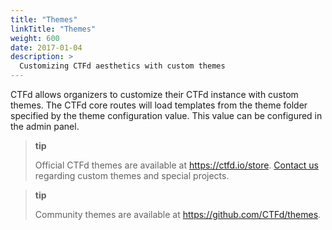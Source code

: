 ```yaml
---
title: "Themes"
linkTitle: "Themes"
weight: 600
date: 2017-01-04
description: >
  Customizing CTFd aesthetics with custom themes
---
```


CTFd allows organizers to customize their CTFd instance with custom
themes. The CTFd core routes will load templates from the theme folder
specified by the theme configuration value. This value can be configured
in the admin panel.

> **tip**
>
> Official CTFd themes are available at <https://ctfd.io/store>.
> [Contact us](https://ctfd.io/contact/) regarding custom themes and
> special projects.

> **tip**
>
> Community themes are available at <https://github.com/CTFd/themes>.
